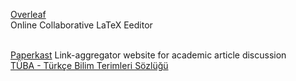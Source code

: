 <p>
<a href="https://www.overleaf.com/">Overleaf</a>
<br>Online Collaborative LaTeX Eeditor
</p>  
<br>
<a href="https://paperkast.com/">Paperkast</a>
Link-aggregator website for academic article discussion
<br>
<a href="http://www.tubaterim.gov.tr/">TÜBA - Türkçe Bilim Terimleri Sözlüğü</a>

